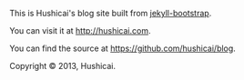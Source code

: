 This is Hushicai's blog site built from [jekyll-bootstrap](https://github.com/plusjade/jekyll-bootstrap).

You can visit it at http://hushicai.com.

You can find the source at https://github.com/hushicai/blog.

Copyright © 2013, Hushicai.
